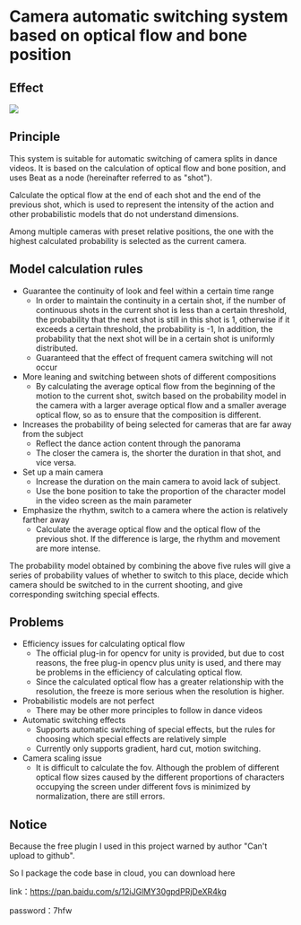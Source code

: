 # Camera automatic switching system based on optical flow and bone position

## Effect

![](https://s4.ax1x.com/2022/02/19/HbhGxs.gif)

## Principle

This system is suitable for automatic switching of camera splits in dance videos. It is based on the calculation of optical flow and bone position, and uses Beat as a node (hereinafter referred to as "shot").

Calculate the optical flow at the end of each shot and the end of the previous shot, which is used to represent the intensity of the action and other probabilistic models that do not understand dimensions.

Among multiple cameras with preset relative positions, the one with the highest calculated probability is selected as the current camera.

## Model calculation rules

- Guarantee the continuity of look and feel within a certain time range
  - In order to maintain the continuity in a certain shot, if the number of continuous shots in the current shot is less than a certain threshold, the probability that the next shot is still in this shot is 1, otherwise if it exceeds a certain threshold, the probability is -1, In addition, the probability that the next shot will be in a certain shot is uniformly distributed.
  - Guaranteed that the effect of frequent camera switching will not occur
- More leaning and switching between shots of different compositions
  - By calculating the average optical flow from the beginning of the motion to the current shot, switch based on the probability model in the camera with a larger average optical flow and a smaller average optical flow, so as to ensure that the composition is different.
- Increases the probability of being selected for cameras that are far away from the subject
  - Reflect the dance action content through the panorama
  - The closer the camera is, the shorter the duration in that shot, and vice versa.
- Set up a main camera
  - Increase the duration on the main camera to avoid lack of subject.
  - Use the bone position to take the proportion of the character model in the video screen as the main parameter
- Emphasize the rhythm, switch to a camera where the action is relatively farther away
  - Calculate the average optical flow and the optical flow of the previous shot. If the difference is large, the rhythm and movement are more intense.

The probability model obtained by combining the above five rules will give a series of probability values of whether to switch to this place, decide which camera should be switched to in the current shooting, and give corresponding switching special effects.

## Problems

- Efficiency issues for calculating optical flow
   - The official plug-in for opencv for unity is provided, but due to cost reasons, the free plug-in opencv plus unity is used, and there may be problems in the efficiency of calculating optical flow.
   - Since the calculated optical flow has a greater relationship with the resolution, the freeze is more serious when the resolution is higher.
- Probabilistic models are not perfect
   - There may be other more principles to follow in dance videos
- Automatic switching effects
   - Supports automatic switching of special effects, but the rules for choosing which special effects are relatively simple
   - Currently only supports gradient, hard cut, motion switching.
- Camera scaling issue
   - It is difficult to calculate the fov. Although the problem of different optical flow sizes caused by the different proportions of characters occupying the screen under different fovs is minimized by normalization, there are still errors.

## Notice

Because the free plugin I used in this project warned by author "Can't upload to github".

So I package the code base in cloud, you can download here

link：https://pan.baidu.com/s/12iJGlMY30gpdPRjDeXR4kg

password：7hfw
